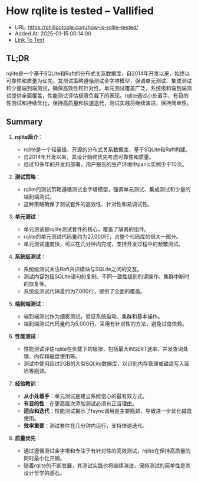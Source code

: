 # How rqlite is tested – Vallified
- URL: https://philipotoole.com/how-is-rqlite-tested/
- Added At: 2025-01-15 00:14:00
- [Link To Text](2025-01-15-how-rqlite-is-tested-–-vallified_raw.md)

## TL;DR
rqlite是一个基于SQLite和Raft的分布式关系数据库，自2014年开发以来，始终以可靠性和质量为优先。其测试策略遵循测试金字塔模型，强调单元测试、集成测试和少量端到端测试，确保高效性和针对性。单元测试覆盖广泛，系统级和端到端测试提供全面覆盖，性能测试评估极限负载下的表现。rqlite通过小处着手、有目的性测试和持续优化，保持高质量和快速迭代，测试实践将继续演进，保持简单性。

## Summary
1. **rqlite简介**：
   - rqlite是一个轻量级、开源的分布式关系数据库，基于SQLite和Raft构建。
   - 自2014年开发以来，其设计始终优先考虑可靠性和质量。
   - 经过10多年的开发和部署，用户报告的生产环境中panic实例少于10次。

2. **测试策略**：
   - rqlite的测试策略遵循测试金字塔模型，强调单元测试、集成测试和少量的端到端测试。
   - 这种策略确保了测试套件的高效性、针对性和易调试性。

3. **单元测试**：
   - 单元测试是rqlite测试套件的核心，覆盖了隔离的组件。
   - rqlite的单元测试代码量约为27,000行，占整个代码库的很大一部分。
   - 单元测试速度快，可以在几分钟内完成，支持开发过程中的频繁测试。

4. **系统级测试**：
   - 系统级测试关注Raft共识模块与SQLite之间的交互。
   - 测试内容包括SQLite语句的复制、不同一致性级别的读操作、集群中断时的恢复等。
   - 系统级测试代码量约为7,000行，提供了全面的覆盖。

5. **端到端测试**：
   - 端到端测试作为烟雾测试，验证系统启动、集群和基本操作。
   - 端到端测试代码量约为5,000行，采用有针对性的方法，避免过度依赖。

6. **性能测试**：
   - 性能测试评估rqlite在负载下的极限，包括最大INSERT速率、并发查询处理、内存和磁盘使用等。
   - 测试中使用超过2GB的大型SQLite数据库，以识别内存管理或磁盘写入延迟等瓶颈。

7. **经验教训**：
   - **从小处着手**：单元测试是建立系统信心的最有效方式。
   - **有目的性**：在更高层次添加测试必须有正当理由。
   - **适应和迭代**：性能测试揭示了fsync调用是主要瓶颈，导致进一步优化磁盘使用。
   - **效率重要**：测试套件在几分钟内运行，支持快速迭代。

8. **质量优先**：
   - 通过遵循测试金字塔和专注于有针对性的高效测试，rqlite在保持高质量的同时最小化开销。
   - 随着rqlite的不断发展，其测试实践也将继续演进，保持测试的简单性是其设计哲学的基石。
